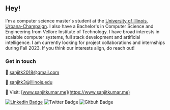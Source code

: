 ## Hey!

I'm a computer science master's student at the [University of Illinois, Urbana-Champaign](https://cs.illinois.edu). I also have a Bachelor's in Computer Science and Engineering from Vellore Institute of Technology. I have broad interests in scalable computer systems, full stack development and artificial intelligence. I am currently looking for project collaborations and internships during Fall 2023. If you think our interests align, do reach out!

### Get in touch

📨  [sanjitk2018@gmail.com](sanjitk2018@gmail.com)

📨  [sanjitk3@illinois.edu](sanjitk3@illinois.edu)

📨 Visit: [www.sanjitkumar.me](https://www.sanjitkumar.me)

[![Linkedin Badge](https://img.shields.io/badge/-LinkedIn-blue?style=flat-square&logo=Linkedin&logoColor=white&link=https://www.linkedin.com/in/sanjit-kumar/)](https://www.linkedin.com/in/sanjit-kumar-b56b911a0/)
![Twitter Badge](https://img.shields.io/twitter/follow/sanjit_77?label=Sanjit%20Kumar&style=social)
![Gitbuh Badge](https://img.shields.io/github/followers/sanjitk7?style=social)
